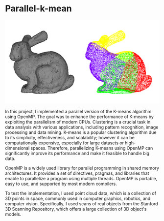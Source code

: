 # Parallel-k-mean
![alt text](https://github.com/LudovicoGranata/Parallel-k-mean/blob/main/comparison.png)


In this project, I implemented a parallel version of the K-means algorithm using OpenMP. The goal was to enhance the performance of K-means by exploiting the parallelism of modern CPUs. Clustering is a crucial task in data analysis with various applications, including pattern recognition, image processing and data mining. K-means is a popular clustering algorithm due to its simplicity, effectiveness, and scalability; however it can be computationally expensive, especially for large datasets or high-dimensional spaces. Therefore, parallelizing K-means using OpenMP can significantly improve its performance and make it feasible to handle big data.

OpenMP is a widely used library for parallel programming in shared memory architectures. It provides a set of directives, pragmas, and libraries that enable to parallelize a program using multiple threads. OpenMP is portable, easy to use, and supported by most modern compilers.

To test the implementation, I used point cloud data, which is a collection of 3D points in space, commonly used in computer graphics, robotics, and computer vision. Specifically, I used scans of real objects from the Stanford 3D Scanning Repository, which offers a large collection of 3D object's models.
